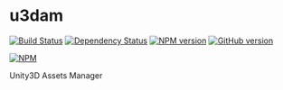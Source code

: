 u3dam
===

[![Build Status](https://travis-ci.org/Naxmeify/u3dam.svg?branch=master)](https://travis-ci.org/Naxmeify/u3dam) 
[![Dependency Status](https://gemnasium.com/Naxmeify/u3dam.svg)](https://gemnasium.com/Naxmeify/u3dam)
[![NPM version](https://badge.fury.io/js/u3dam.svg)](http://badge.fury.io/js/u3dam)
[![GitHub version](https://badge.fury.io/gh/Naxmeify%2Fu3dam.svg)](http://badge.fury.io/gh/Naxmeify%2Fu3dam)

[![NPM](https://nodei.co/npm/u3dam.png)](https://nodei.co/npm/u3dam/)

Unity3D Assets Manager
